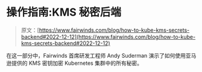 # 操作指南:KMS 秘密后端

> 原文：[https://www.fairwinds.com/blog/how-to-kube-kms-secrets-backend#2022-12-12](https://www.fairwinds.com/blog/how-to-kube-kms-secrets-backend#2022-12-12)

 在这一部分中，Fairwinds 首席研发工程师 Andy Suderman 演示了如何使用亚马逊提供的 KMS 密钥加密 Kubernetes 集群中的所有秘密。